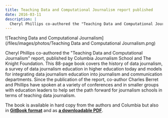 ```yaml
---
title: Teaching Data and Computational Journalism report published
date: 2016-03-11
description: |
  Cheryl Phillips co-authored the "Teaching Data and Computational Journalism" report, published by Columbia Journalism School and The Knight Foundation.
---
```


![Teaching Data and Computational Journalism](/files/images/photos/Teaching Data and Computational Journalism.png)

Cheryl Phillips co-authored the "Teaching Data and Computational Journalism" report, published by Columbia Journalism School and The Knight Foundation.
This 88-page book covers the history of data journalism, a survey of data journalism education in higher education today and models for integrating data journalism education into journalism and communication departments. Since the publication of the report, co-author Charles Berret and Phillips have spoken at a variety of conferences and in smaller groups with education leaders to help set the path forward for journalism schools in terms of teaching data journalism.

The book is available in hard copy from the authors and Columbia but also in [__GitBook format__](https://www.gitbook.com/book/columbiajournalism/teaching-data-computational-journalism/details) and as [__a downloadable PDF__](https://journalism.columbia.edu/system/files/content/teaching_data_and_computational_journalism.pdf).
